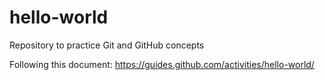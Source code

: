 # hello-world
Repository to practice Git and GitHub concepts

Following this document: https://guides.github.com/activities/hello-world/
